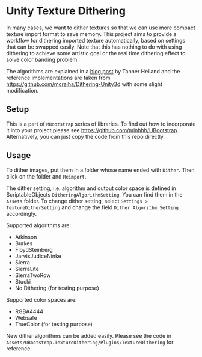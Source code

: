 # Unity Texture Dithering

In many cases, we want to dither textures so that we can use more compact texture import format to save memory. This project aims to provide a workflow for dithering imported texture automatically, based on settings that can be swapped easily. Note that this has nothing to do with using dithering to achieve some artistic goal or the real time dithering effect to solve color banding problem.

The algorithms are explained in a [blog post](http://www.tannerhelland.com/4660/dithering-eleven-algorithms-source-code/) by Tanner Helland and the reference implementations are taken from https://github.com/mcraiha/Dithering-Unity3d with some slight modification.

## Setup
This is a part of `MBootstrap` series of libraries. To find out how to incorporate it into your project please see https://github.com/minhhh/UBootstrap. Alternatively, you can just copy the code from this repo directly.

## Usage

To dither images, put them in a folder whose name ended with `Dither`. Then click on the folder and `Reimport`.

The dither setting, i.e. algorithm and output color space is defined in ScriptableObjects `DitheringAlgorithmSetting`. You can find them in the `Assets` folder. To change dither setting, select `Settings > TextureDitherSetting` and change the field `Dither Algorithm Setting` accordingly.

Supported algorithms are:

* Atkinson
* Burkes
* FloydSteinberg
* JarvisJudiceNinke
* Sierra
* SierraLite
* SierraTwoRow
* Stucki
* No Dithering (for testing purpose)

Supported color spaces are:

* RGBA4444
* Websafe
* TrueColor (for testing purpose)

New dither algorithms can be added easily. Please see the code in `Assets/UBootstrap.TextureDithering/Plugins/TextureDithering` for reference.
